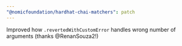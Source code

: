 ```yaml
---
"@nomicfoundation/hardhat-chai-matchers": patch
---
```


Improved how `.revertedWithCustomError` handles wrong number of arguments (thanks @RenanSouza2!)
